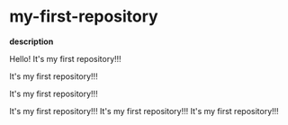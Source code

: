 # my-first-repository

**description**

Hello!
It's my first repository!!!

It's my first repository!!!

It's my first repository!!!

It's my first repository!!!
It's my first repository!!!
It's my first repository!!!